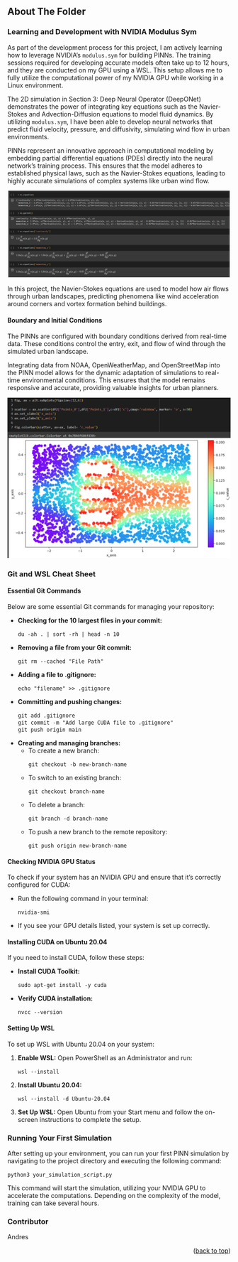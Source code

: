 <h2>About The Folder</h2>

<h3>Learning and Development with NVIDIA Modulus Sym</h3>
<p>As part of the development process for this project, I am actively learning how to leverage NVIDIA’s <code>modulus.sym</code> for building PINNs. The training sessions required for developing accurate models often take up to 12 hours, and they are conducted on my GPU using a WSL. This setup allows me to fully utilize the computational power of my NVIDIA GPU while working in a Linux environment.</p>

<p>The 2D simulation in Section 3: Deep Neural Operator (DeepONet) demonstrates the power of integrating key equations such as the Navier-Stokes and Advection-Diffusion equations to model fluid dynamics. By utilizing <code>modulus.sym</code>, I have been able to develop neural networks that predict fluid velocity, pressure, and diffusivity, simulating wind flow in urban environments.</p>

<p>PINNs represent an innovative approach in computational modeling by embedding partial differential equations (PDEs) directly into the neural network’s training process. This ensures that the model adheres to established physical laws, such as the Navier-Stokes equations, leading to highly accurate simulations of complex systems like urban wind flow.</p>

<div align="center">
    <img src="https://github.com/ronmaccms/macadThesis24/blob/main/web-app/src/assets/doc/data/images/navier-stokes.png" alt="Navier-Stokes Equations" width="500">
</div>

<p>In this project, the Navier-Stokes equations are used to model how air flows through urban landscapes, predicting phenomena like wind acceleration around corners and vortex formation behind buildings.</p>

<h4>Boundary and Initial Conditions</h4>
<p>The PINNs are configured with boundary conditions derived from real-time data. These conditions control the entry, exit, and flow of wind through the simulated urban landscape.</p>

<p>Integrating data from NOAA, OpenWeatherMap, and OpenStreetMap into the PINN model allows for the dynamic adaptation of simulations to real-time environmental conditions. This ensures that the model remains responsive and accurate, providing valuable insights for urban planners.</p>

<div align="center">
    <img src="https://github.com/ronmaccms/macadThesis24/blob/main/web-app/src/assets/doc/data/images/2d-heat-sink-with-fins.png" alt="Wind Simulation" width="600">
</div>

<h3>Git and WSL Cheat Sheet</h3>

<h4>Essential Git Commands</h4>
<p>Below are some essential Git commands for managing your repository:</p>

<ul>
  <li><strong>Checking for the 10 largest files in your commit:</strong>
  <pre><code>du -ah . | sort -rh | head -n 10</code></pre></li>

  <li><strong>Removing a file from your Git commit:</strong>
  <pre><code>git rm --cached "File Path"</code></pre></li>

  <li><strong>Adding a file to .gitignore:</strong>
  <pre><code>echo "filename" >> .gitignore</code></pre></li>

  <li><strong>Committing and pushing changes:</strong>
  <pre><code>git add .gitignore
git commit -m "Add large CUDA file to .gitignore"
git push origin main</code></pre></li>

  <li><strong>Creating and managing branches:</strong>
  <ul>
    <li>To create a new branch:
    <pre><code>git checkout -b new-branch-name</code></pre></li>
    <li>To switch to an existing branch:
    <pre><code>git checkout branch-name</code></pre></li>
    <li>To delete a branch:
    <pre><code>git branch -d branch-name</code></pre></li>
    <li>To push a new branch to the remote repository:
    <pre><code>git push origin new-branch-name</code></pre></li>
  </ul>
  </li>
</ul>

<h4>Checking NVIDIA GPU Status</h4>
<p>To check if your system has an NVIDIA GPU and ensure that it’s correctly configured for CUDA:</p>

<ul>
  <li>Run the following command in your terminal:
  <pre><code>nvidia-smi</code></pre></li>
  <li>If you see your GPU details listed, your system is set up correctly.</li>
</ul>

<h4>Installing CUDA on Ubuntu 20.04</h4>
<p>If you need to install CUDA, follow these steps:</p>

<ul>
  <li><strong>Install CUDA Toolkit:</strong>
  <pre><code>sudo apt-get install -y cuda</code></pre></li>
  <li><strong>Verify CUDA installation:</strong>
  <pre><code>nvcc --version</code></pre></li>
</ul>

<h4>Setting Up WSL</h4>
<p>To set up WSL with Ubuntu 20.04 on your system:</p>

<ol>
  <li><strong>Enable WSL:</strong> Open PowerShell as an Administrator and run:
  <pre><code>wsl --install</code></pre></li>
  <li><strong>Install Ubuntu 20.04:</strong> 
  <pre><code>wsl --install -d Ubuntu-20.04</code></pre></li>
  <li><strong>Set Up WSL:</strong> Open Ubuntu from your Start menu and follow the on-screen instructions to complete the setup.</li>
</ol>

<h3>Running Your First Simulation</h3>
<p>After setting up your environment, you can run your first PINN simulation by navigating to the project directory and executing the following command:</p>
<pre><code>python3 your_simulation_script.py</code></pre>

<p>This command will start the simulation, utilizing your NVIDIA GPU to accelerate the computations. Depending on the complexity of the model, training can take several hours.</p>

<h3>Contributor</h3>
<p>Andres</p>

<p align="right">(<a href="#readme-top">back to top</a>)</p>